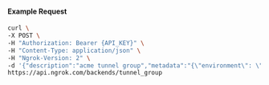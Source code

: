 <!-- Code generated for API Clients. DO NOT EDIT. -->

#### Example Request

```bash
curl \
-X POST \
-H "Authorization: Bearer {API_KEY}" \
-H "Content-Type: application/json" \
-H "Ngrok-Version: 2" \
-d '{"description":"acme tunnel group","metadata":"{\"environment\": \"staging\"}","labels":{"baz":"qux","foo":"bar"}}' \
https://api.ngrok.com/backends/tunnel_group
```
